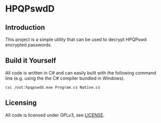 # HPQPswdD
## Introduction

This project is a simple utility that can be used to decrypt HPQPswd encrypted passwords.

## Build it Yourself

All code is written in C# and can easily built with the following command line (e.g. using the the C# compiler bundled in Windows).

```
csc /out:hpqpswdd.exe Program.cs Native.cs
```

## Licensing

All code is licensed under GPLv3, see [LICENSE](https://github.com/serializingme/hpqpswdd/blob/master/LICENSE.md).
